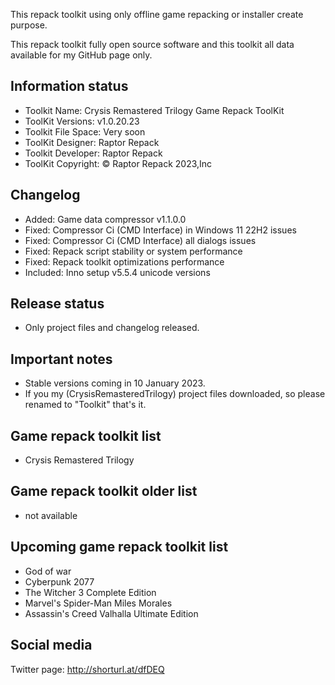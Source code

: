 This repack toolkit using only offline game repacking or installer create purpose.

This repack toolkit fully open source software and this toolkit all data available for my GitHub page only.

Information status
-----------------------------------------------
- Toolkit Name: Crysis Remastered Trilogy Game Repack ToolKit
- ToolKit Versions: v1.0.20.23
- Toolkit File Space: Very soon
- ToolKit Designer: Raptor Repack
- Toolkit Developer: Raptor Repack
- ToolKit Copyright: © Raptor Repack 2023,Inc

Changelog
-----------------------------------------------
- Added: Game data compressor v1.1.0.0
- Fixed: Compressor Ci (CMD Interface) in Windows 11 22H2 issues
- Fixed: Compressor Ci (CMD Interface) all dialogs issues
- Fixed: Repack script stability or system performance
- Fixed: Repack toolkit optimizations performance
- Included: Inno setup v5.5.4 unicode versions

Release status
-----------------------------------------------
- Only project files and changelog released.

Important notes
-----------------------------------------------
- Stable versions coming in 10 January 2023.
- If you my (CrysisRemasteredTrilogy) project files downloaded, so please renamed to "Toolkit" that's it.

Game repack toolkit list
-----------------------------------------------
- Crysis Remastered Trilogy

Game repack toolkit older list
-----------------------------------------------
- not available

Upcoming game repack toolkit list
-----------------------------------------------
- God of war
- Cyberpunk 2077
- The Witcher 3 Complete Edition
- Marvel's Spider-Man Miles Morales
- Assassin's Creed Valhalla Ultimate Edition

Social media
-----------------------------------------------
Twitter page: http://shorturl.at/dfDEQ
